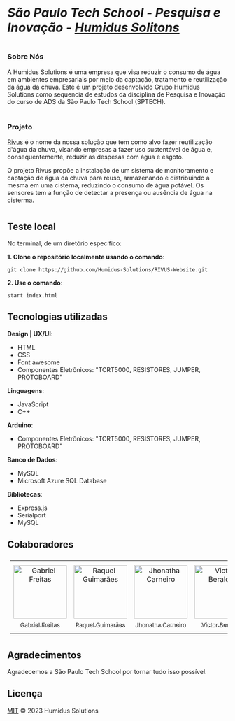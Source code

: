 # *São Paulo Tech School - Pesquisa e Inovação - [Humidus Solitons](https://github.com/Humidus-Solutions/)*

# 

### Sobre Nós

A Humidus Solutions é uma empresa que visa reduzir o consumo de água em ambientes empresariais por meio da captação, tratamento e reutilização da água da chuva.
Este é um projeto desenvolvido Grupo Humidus Solutions como sequencia de estudos da disciplina de Pesquisa e Inovação do curso de ADS da São Paulo Tech School (SPTECH).

#

### Projeto

[Rivus](https://github.com/Humidus-Solutions/RIVUS-Website) é o nome da nossa solução que tem como alvo fazer reutilização d'água da chuva, visando empresas a fazer uso sustentável de água e, consequentemente, reduzir as despesas com água e esgoto.

O projeto Rivus propõe a instalação de um sistema de monitoramento e captação de água da chuva para reuso, armazenando e distribuindo a mesma em uma cisterna, reduzindo o consumo de água potável. Os sensores tem a função de detectar a presença ou ausência de água na cisterma.

#


## Teste local
No terminal, de um diretório específico:

**1. Clone o repositório localmente usando o comando**: 
```
git clone https://github.com/Humidus-Solutions/RIVUS-Website.git
```
    
**2. Use o comando**:
```
start index.html
```

## Tecnologias utilizadas
**Design | UX/UI**:
 * HTML
 * CSS
 * Font awesome
 * Componentes Eletrônicos: "TCRT5000, RESISTORES, JUMPER, PROTOBOARD"
 
**Linguagens**:
 * JavaScript
 * C++ 

**Arduino**:
 * Componentes Eletrônicos: "TCRT5000, RESISTORES, JUMPER, PROTOBOARD"
 
 **Banco de Dados**:
 * MySQL
 * Microsoft Azure SQL Database
 
 **Bibliotecas**:
  * Express.js
  * Serialport
  * MySQL

## Colaboradores

<table style="padding:6px"><tr>
    <td align=center width=134px><a href="https://github.com/Gabriel-N-Freitas"><img src="https://github.com/Gabriel-N-Freitas.png" alt="Gabriel Freitas" width=122px><sub><br/>Gabriel Freitas</sub></a></td>
     <td align=center width=134px><a href="https://github.com/raquelmiyy"><img src="https://github.com/raquelmiyy.png" alt="Raquel Guimarães" width=122px><sub><br/>Raquel Guimarães</sub></a></td>
    <td align=center width=134px><a href="https://github.com/jhonathaGC"><img src="https://github.com/jhonathaGC.png" alt="Jhonatha Carneiro" width=122px><sub><br/>Jhonatha Carneiro</sub></a></td>
    <td align=center width=134px><a href="https://github.com/VictorBeralde"><img src="https://github.com/VictorBeralde.png" alt="Victor Beralde" width=122px><sub><br/>Victor Beralde</sub></a></td>
    <td align=center width=134px><a href="https://github.com/erickNA2"><img src="https://github.com/erickNA2.png" alt="Erick Araújo" width=122px><sub><br/><br/>Erick Araújo</sub></a></td>
    <td align=center width=134px><a href="https://github.com/danielvor"><img src="https://github.com/danielvor.png" alt="Daniel Rodrigues" width=122px><sub><br/>Daniel Rodrigues</sub></a></td>
  </tr><tr></tr><tr>
</tr></table>

## Agradecimentos

Agradecemos a São Paulo Tech School por tornar tudo isso possível. 

## Licença

[MIT](LICENSE) © 2023 Humidus Solutions 

